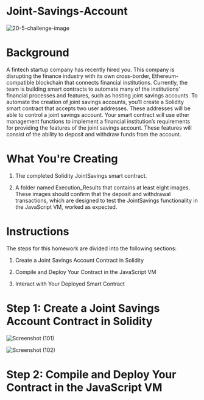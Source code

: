 # Joint-Savings-Account

![20-5-challenge-image](https://github.com/shahp630/Joint-Savings-Account/assets/133065460/aaa0dec5-5c78-4bbd-9ee5-68157849fb68)

# Background
A fintech startup company has recently hired you. This company is disrupting the finance industry with its own cross-border, Ethereum-compatible blockchain that connects financial institutions. Currently, the team is building smart contracts to automate many of the institutions’ financial processes and features, such as hosting joint savings accounts.
To automate the creation of joint savings accounts, you’ll create a Solidity smart contract that accepts two user addresses. These addresses will be able to control a joint savings account. Your smart contract will use ether management functions to implement a financial institution’s requirements for providing the features of the joint savings account. These features will consist of the ability to deposit and withdraw funds from the account.

# What You're Creating

1) The completed Solidity JointSavings smart contract.


2) A folder named Execution_Results that contains at least eight images. These images should confirm that the deposit and withdrawal transactions, which are designed to test the JointSavings functionality in the JavaScript VM, worked as expected.



# Instructions

The steps for this homework are divided into the following sections:

1) Create a Joint Savings Account Contract in Solidity

2) Compile and Deploy Your Contract in the JavaScript VM

3) Interact with Your Deployed Smart Contract


# Step 1: Create a Joint Savings Account Contract in Solidity

![Screenshot (101)](https://github.com/shahp630/Joint-Savings-Account/assets/133065460/13226b8c-2946-47de-9a44-0f2c093342a0)

![Screenshot (102)](https://github.com/shahp630/Joint-Savings-Account/assets/133065460/0e544d17-2ca4-44c7-b5b2-f07d2397b84b)


# Step 2: Compile and Deploy Your Contract in the JavaScript VM






